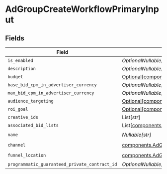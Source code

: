 # AdGroupCreateWorkflowPrimaryInput


## Fields

| Field                                                                                                                          | Type                                                                                                                           | Required                                                                                                                       | Description                                                                                                                    |
| ------------------------------------------------------------------------------------------------------------------------------ | ------------------------------------------------------------------------------------------------------------------------------ | ------------------------------------------------------------------------------------------------------------------------------ | ------------------------------------------------------------------------------------------------------------------------------ |
| `is_enabled`                                                                                                                   | *OptionalNullable[bool]*                                                                                                       | :heavy_minus_sign:                                                                                                             | N/A                                                                                                                            |
| `description`                                                                                                                  | *OptionalNullable[str]*                                                                                                        | :heavy_minus_sign:                                                                                                             | N/A                                                                                                                            |
| `budget`                                                                                                                       | [Optional[components.AdGroupWorkflowBudgetInput]](../../models/components/adgroupworkflowbudgetinput.md)                       | :heavy_minus_sign:                                                                                                             | N/A                                                                                                                            |
| `base_bid_cpm_in_advertiser_currency`                                                                                          | *OptionalNullable[float]*                                                                                                      | :heavy_minus_sign:                                                                                                             | N/A                                                                                                                            |
| `max_bid_cpm_in_advertiser_currency`                                                                                           | *OptionalNullable[float]*                                                                                                      | :heavy_minus_sign:                                                                                                             | N/A                                                                                                                            |
| `audience_targeting`                                                                                                           | [Optional[components.AdGroupWorkflowAudienceTargetingInput]](../../models/components/adgroupworkflowaudiencetargetinginput.md) | :heavy_minus_sign:                                                                                                             | N/A                                                                                                                            |
| `roi_goal`                                                                                                                     | [Optional[components.AdGroupWorkflowROIGoalInput]](../../models/components/adgroupworkflowroigoalinput.md)                     | :heavy_minus_sign:                                                                                                             | N/A                                                                                                                            |
| `creative_ids`                                                                                                                 | List[*str*]                                                                                                                    | :heavy_minus_sign:                                                                                                             | N/A                                                                                                                            |
| `associated_bid_lists`                                                                                                         | List[[components.AdGroupWorkflowAssociateBidListInput](../../models/components/adgroupworkflowassociatebidlistinput.md)]       | :heavy_minus_sign:                                                                                                             | N/A                                                                                                                            |
| `name`                                                                                                                         | *Nullable[str]*                                                                                                                | :heavy_check_mark:                                                                                                             | N/A                                                                                                                            |
| `channel`                                                                                                                      | [components.AdGroupChannel](../../models/components/adgroupchannel.md)                                                         | :heavy_check_mark:                                                                                                             | N/A                                                                                                                            |
| `funnel_location`                                                                                                              | [components.AdGroupFunnelLocation](../../models/components/adgroupfunnellocation.md)                                           | :heavy_check_mark:                                                                                                             | N/A                                                                                                                            |
| `programmatic_guaranteed_private_contract_id`                                                                                  | *OptionalNullable[str]*                                                                                                        | :heavy_minus_sign:                                                                                                             | N/A                                                                                                                            |